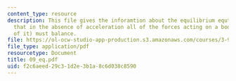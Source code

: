 ```yaml
---
content_type: resource
description: This file gives the inforamtion about the equilibrium equtions, stating
  that in the absence of acceleration all of the forces acting on a body (or a piece
  of it) must balance.
file: https://ol-ocw-studio-app-production.s3.amazonaws.com/courses/3-91-mechanical-behavior-of-plastics-spring-2007/f2c6aeed29c31d2e3b1a8c6d038c8590_09_eq.pdf
file_type: application/pdf
resourcetype: Document
title: 09_eq.pdf
uid: f2c6aeed-29c3-1d2e-3b1a-8c6d038c8590
---
```


